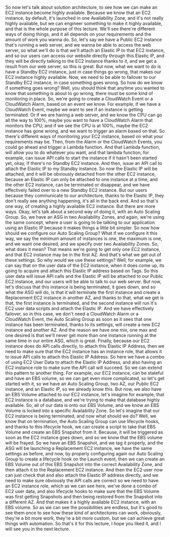 
<v Instructor>So now let's talk about</v>
solution architecture,
to see how we can make an EC2 instance
become highly available.
Because we know that an EC2 instance,
by default, it's launched in one Availability Zone,
and it's not really highly available,
but we can engineer something to make it highly available,
and that is the whole purpose of this lecture.
We'll see there're different ways of doing things,
and it all depends on your requirements
and the amount of work you wanna do.
So, let's say we have a Public EC2 instance
that's running a web server,
and we wanna be able to access the web server,
so what we'll do is that we'll attach an Elastic IP
to that EC2 instance,
and so our users can access our website
directly through this Elastic IP,
and they will be directly talking to the EC2 instance
thanks to it,
and we get a result from our web server, so this is great.
But now, what we want to do
is have a Standby EC2 instance,
just in case things go wrong,
that makes our EC2 instance highly available.
Now, we need to be able to failover
to our Standby EC2 instance, in case something goes wrong.
So how do we know if something goes wrong?
Well, you should think that anytime
you wanted to know that something is about to go wrong,
there must be some kind of monitoring in place.
So, we're going to create a CloudWatch Event
or a CloudWatch Alarm, based on an event we know.
For example, if we have a CloudWatch Event,
maybe we want to see if an instance is getting terminated.
Or if we are having a web server,
and we know the CPU can go all the way to 100%,
maybe you want to have a CloudWatch Alarm
that monitors the CPU,
and if we see the CPU is at 100%,
maybe the EC2 instance has gone wrong,
and we want to trigger an alarm based on that.
So there's different ways of monitoring your EC2 instance,
based on what your requirements may be.
Then, from the Alarm or the CloudWatch Events,
you could go ahead and trigger a Lambda function.
And that Lambda function,
will allow you to do whatever you want,
and that lambda function,
for example, can issue API calls
to start the instance if it hasn't been started yet, okay,
if there's no Standby EC2 instance.
And then, issue an API call
to attach the Elastic IP to my Standby instance.
So now the Elastic IP will be attached,
and it will be obviously detached
from the other EC2 instance,
because an Elastic IP can only be attached
to one instance at a time,
and the other EC2 instance, can be terminated or disappear,
and we have effectively failed over
to a new Standby EC2 instance.
But our users because they communicate to our architecture,
thanks to the Elastic IP,
they don't really see anything happening,
it's all in the back end.
And so that's one way,
of creating a highly available EC2 instance.
But there are more ways.
Okay, let's talk about a second way of doing it,
with an Auto Scaling Group.
So, we have an ASG in two Availability Zones,
and again, we're using the same concept,
where a user is going to be talking to our application
using an Elastic IP because it makes things
a little bit simpler.
So now how should we configure our Auto Scaling Group?
What if we configure it this way,
we say the minimum amount of instances is one,
the maximum is one, and we want one desired,
and we specify over two Availability Zones.
So, what does it mean?
That means we're going to get only one EC2 instance,
and that EC2 instance may be in the first AZ.
And that's what we get out of these settings.
So why would we use these settings?
Well, for example, we can say that
on the user data of the EC2 instance,
when it does come up,
its going to acquire and attach
this Elastic IP address based on Tags.
So this user data will issue API calls
and the Elastic IP will be attached
to our Public EC2 instance,
and our users will be able to talk to our web server.
But now, let's discuss that this instance
is being terminated, it goes down,
and so what the ASG will do,
is that it will terminate the first instance
and create a Replacement EC2 instance in another AZ,
and thanks to that,
what we get is that, the first instance is terminated,
and the second instance will run it's EC2 user data scripts
and attach the Elastic IP.
And we have effectively failover, so in this case,
we don't need a CloudWatch Alarm or a CloudWatch Event,
the Auto Scaling Group as soon as it sees
that one instance has been terminated,
thanks to its settings,
will create a new EC2 instance and another AZ.
And the reason we have one mix, one max and one desired
is that we'll never get more than one instance
running at the same time
in our entire ASG, which is great.
Finally, because our EC2 instance
does do API calls directly,
to attach this Elastic IP Address,
then we need to make sure that the EC2 instance
has an instance role, that allows it to issue API calls
to attach this Elastic IP Address.
So here we have a combo of using EC2 User Data
to attach the Elastic IP Address,
and also having an EC2 instance role
to make sure the API call will succeed.
So we can extend this pattern to another thing.
For example, our EC2 instance,
can be stateful and have an EBS volume,
so we can get even more complicated,
so let's get started with it,
so we have an Auto Scaling Group,
two AZ, our Public EC2 instance,
and an Elastic IP, so we already know this.
But now, we also have an EBS Volume
attached to our EC2 instance,
let's imagine for example,
that EC2 instance is a database,
and we're trying to make that database highly available.
So, all of our data is onto our EBS Volume,
and we know an EBS Volume
is locked into a specific Availability Zone.
So let's imagine that our EC2 instance is being terminated,
and now what should we do?
Well, we know that on termination,
the Auto Scaling Group can use lifecycle hooks,
and thanks to this lifecycle hook,
we can create a script to take that EBS Volume
and create an EBS Snapshot from it.
Because, it will be triggered
as soon as the EC2 instance goes down,
and so we know that the EBS volume will be frayed.
So we have an EBS Snapshot,
and we tag it properly,
and the ASG will be launching a Replacement EC2 instance,
we have the same settings as before,
and now, by properly configuring again
our Auto Scaling Group
to create a lifecycle hook on the Launch event,
then we can create an EBS Volume out of this EBS Snapshot
into the correct Availability Zone,
and then attach it to the Replacement EC2 instance.
And then the EC2 user now can just check that
and also attach the Elastic IP address directly,
and we need to make sure obviously the API calls are correct
so we need to have an EC2 instance role,
which as we can see here,
we've done a combo of EC2 user data,
and also lifecycle hooks
to make sure that the EBS Volume
was first getting Snapshots
and then being restored from the Snapshot
into a different AZ.
And that makes it a highly available EC2 instance,
with an EBS volume.
So as we can see the possibilities are endless,
but it's good to see them once
to see how these kind of architectures can work,
obviously, they're a bit more work,
they're a bit more custom,
but we can achieve great things with automation.
So that's it for this lecture, I hope you liked it,
and I will see you in the next lecture.